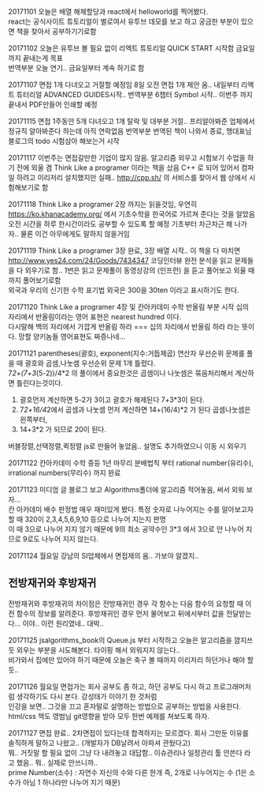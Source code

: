 20171101 오늘은 배열 해체할당과 react에서 helloworld를 찍어봤다.  
react는 공식사이트 튜토리얼이 별로여서 유투브 데모를 보고 하고 궁금한 부분이 있으면 책을 찾아서 공부하기기로함  
  
20171102 오늘은 유투브 볼 필요 없이 리엑트 튜토리얼 QUICK START 시작함 금요일까지 끝내는게 목표  
번역부분 오늘 연기.. 금요일부터 계속 하기로 함

20171107 면접 1개 다녀오고 거절할 예정임 8일 오전 면접 1개 제안 옴.. 내일부터 리액트 튜터리얼 ADVANCED GUIDES시작..
번역부분 6챕터 Symbol 시작.. 이번주 까지 끝내서 PDF만들어 인쇄할 예정  

20171115 면접 1주동안 5개 다녀오고 1개 탈락 및 대부분 거절.. 프리알아봐준 업체에서 정규직 알아봐준다 하는데 아직 연락없음 번역부분 번역된 책이 나와서 종료, 맹대표님 블로그의 todo 시험삼아 해보는거 시작  

20171117 이번주는 면접갈만한 기업이 많지 않음. 알고리즘 외우고 시험보기 수업을 하기 전에 외울 겸 Think Like a programer 이라는 책을 샀음 C++ 로 되어 있어서 컴파일 하려고 이리저리 설치했지만 실패.. http://cpp.sh/ 의 서비스를 찾아서 웹 상에서 시험해보기로 함  

20171118 Think Like a programer 2장 까지는 읽을것임, 우연히 https://ko.khanacademy.org/ 에서 기초수학을 한국어로 가르쳐 준다는 것을 알았음 오전 시간을 하루 한시간이라도 공부할 수 있도록 할 예정 기초부터 차근차근 해 나가자.. 물론 이건 아무에게도 말하지 않을거임

20171119 Think Like a programer 3장 완료, 3장 배열 시작.. 이 책을 다 마치면 http://www.yes24.com/24/Goods/7434347
코딩인터뷰 완전 분석을 읽고 문제들을 다 외우기로 함.. 1번은 읽고 문제풀이 동영상강의 (인프런) 을 듣고 풀어보고 외울 때 까지 풀어보기로함  
외국과 우리의 신기한 수학 표기법 외국은 300을 30ten 이라고 표시하기도 한다.  

20171120 Think Like a programer 4장 및 칸아카데미 수학 반올림 부분 시작 십의 자리에서 반올림이라는 영어 표현은 nearest hundred 이다.  
다시말해 백의 자리에서 가깝게 반올림 하라 === 십의 자리에서 반올림 하라 라는 뜻이다. 망할 양키놈들 영어표현도 짜증나네...  

20171121 parentheses(괄호), exponent(지수:거듭제곱) 연산자 우선순위 문제를 풀을 때 괄호와 곱셈,나눗셈 우선순위 문제 1개 틀렸다.  
7*2+(7+3*(5-2))/4*2 의 풀이에서 중요한것은 곱셈이나 나눗셈은 묶음처리해서 계산하면 틀린다는것이다.  
1. 괄호먼저 계산하면 5-2가 3이고 괄호가 해제된다 7+3*3이 된다.  
2. 7*2+16/4*2에서 곱셈과 나눗셈 먼저 계산하면 14+(16/4)*2 가 된다 곱셈나눗셈은 왼쪽부터,  
3. 14+3*2 가 되므로 20이 된다.  

버블정렬,선택정렬,퀵정렬 js로 만들어 놓았음.. 설명도 추가하였으니 이동 시 외우기  

20171122 칸아카데미 수학 중등 1년 마무리 분배법칙 부터 rational number(유리수), irrational numbers(무리수) 까지 완료  

20171123 미디엄 글 블로그 보고 Algorithms폴더에 알고리즘 적어놓음, 써서 외워 보자...  
칸 아카데미 배수 판정법 매우 재미있게 봤다. 특정 숫자로 나누어지는 수를 알아보고자 할 때 320이 2,3,4,5,6,9,10 등으로 나누어 지는지 판명  
이 때 3으로 나누어 지지 않기 때문에 9의 최소 공약수인 3*3 에서 3으로 안 나누어 지므로 9로도 나누어 지지 않는다.  

20171124 월요일 강남의 SI업체에서 면접제의 옴.. 가보야 알겠지..  
## 전방재귀와 후방재귀  
전방재귀와 후방재귀의 차이점은 전방재귀인 경우 각 함수는 다음 함수의 요청할 때 이전 함수의 정보를 알려준다. 후방재귀인 경우 먼저 물어보고 뒤에서부터 값을 전달받는다... 이야.. 이런 원리였네.. 대박..   

20171125 jsalgorithms_book의 Queue.js 부터 시작하고 오늘은 알고리즘을 깜지쓰듯 외우는 부분을 시도해본다. 타이핑 해서 외워지지 않는다..  
비가와서 집에만 있어야 하기 때문에 오늘은 축구 볼 때까지 이리저리 하던거나 해야 할 듯..  

20171126 월요일 면접가는 회사 공부도 좀 하고, 하던 공부도 다시 하고 프로그래머처럼 생각하기도 다시 본다. 강성태가 이야기 한 것처럼  
인강을 보면.. 그것을 끄고 혼자말로 설명하는 방법으로 공부하는 방법을 사용한다.  html/css 책도 영범님 git영향을 받아 모두 한번 예제를 쳐보도록 하자.  

20171127 면접 완료.. 2차면접이 있다는데 합격하지는 모르겠다. 회사 그만둔 이유를 솔직하게 말하고 나왔고.. (개발자가 DB날려서 아파셔 관뒀다고)  
뭐.. 거짓말 할 필요 없이 그냥 다 내려놓고 대답함.. 이슈관리나 일정관리 툴 안쓴다 라고 했음.. 뭐.. 실제로 안쓰니까..  
prime Number(소수) : 자연수 자신의 수와 다른 한개 즉, 2개로 나누어지는 수 (1은 소수가 아님 1 하나라만 나누어 지기 때문)  










